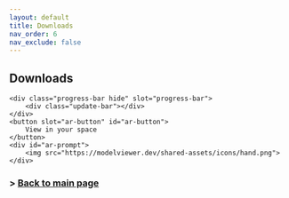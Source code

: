 ```yaml
---
layout: default
title: Downloads
nav_order: 6
nav_exclude: false
---
```


## Downloads

<model-viewer src="eyeReliefTool.glb" ar ar-modes="webxr scene-viewer quick-look" camera-controls environment-image="pillars_1k.hdr" poster="poster.webp" shadow-intensity="1" skybox-image="pillars_1k.hdr" exposure="0.63" camera-orbit="-720deg 71.75deg auto">

    <div class="progress-bar hide" slot="progress-bar">
        <div class="update-bar"></div>
    </div>
    <button slot="ar-button" id="ar-button">
        View in your space
    </button>
    <div id="ar-prompt">
        <img src="https://modelviewer.dev/shared-assets/icons/hand.png">
    </div>
</model-viewer>


### > [Back to main page](https://zeissvisionsciencelab.github.io/HMD-FOV/)
